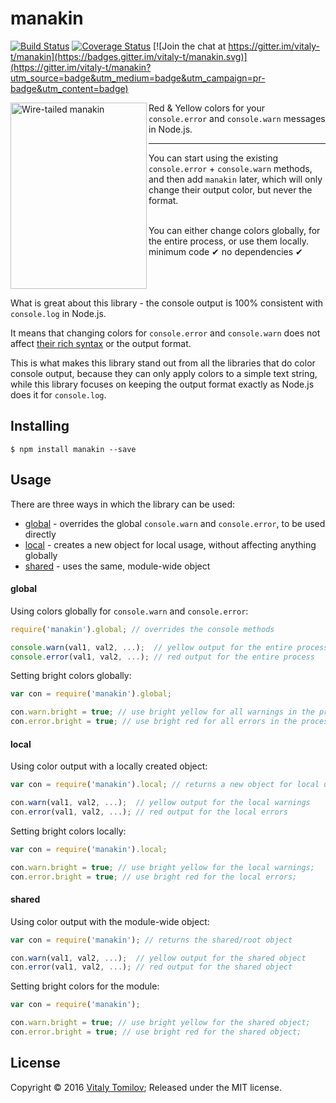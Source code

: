 manakin
=======

[![Build Status](https://travis-ci.org/vitaly-t/manakin.svg?branch=master)](https://travis-ci.org/vitaly-t/manakin)
[![Coverage Status](https://coveralls.io/repos/vitaly-t/manakin/badge.svg?branch=master)](https://coveralls.io/r/vitaly-t/manakin?branch=master)
[![Join the chat at https://gitter.im/vitaly-t/manakin](https://badges.gitter.im/vitaly-t/manakin.svg)](https://gitter.im/vitaly-t/manakin?utm_source=badge&utm_medium=badge&utm_campaign=pr-badge&utm_content=badge)

<img align="left" width="218" height="298" src="https://s31.postimg.org/y3s1ucqor/manakin.jpg" alt="Wire-tailed manakin">

Red & Yellow colors for your `console.error` and `console.warn` messages in Node.js.

---

You can start using the existing `console.error` + `console.warn` methods, and then add `manakin` later, which will only
change their output color, but never the format.

<br/>
You can either change colors globally, for the entire process, or use them locally.

<br/>
minimum code &#10004; no dependencies &#10004;

<br/><br/><br/>
What is great about this library - the console output is 100% consistent with `console.log` in Node.js. 

It means that changing colors for `console.error` and `console.warn` does not affect [their rich syntax](https://developer.mozilla.org/en-US/docs/Web/API/Console/log)
or the output format.

This is what makes this library stand out from all the libraries that do color console output, because they can only apply
colors to a simple text string, while this library focuses on keeping the output format exactly as Node.js does it for `console.log`. 

## Installing

```
$ npm install manakin --save
```

## Usage

There are three ways in which the library can be used:

* [global] - overrides the global `console.warn` and `console.error`, to be used directly  
* [local] - creates a new object for local usage, without affecting anything globally 
* [shared] - uses the same, module-wide object

#### global

Using colors globally for `console.warn` and `console.error`:

```js
require('manakin').global; // overrides the console methods

console.warn(val1, val2, ...);  // yellow output for the entire process
console.error(val1, val2, ...); // red output for the entire process
```

Setting bright colors globally:

```js
var con = require('manakin').global;

con.warn.bright = true; // use bright yellow for all warnings in the process;
con.error.bright = true; // use bright red for all errors in the process;
```

#### local

Using color output with a locally created object:

```js
var con = require('manakin').local; // returns a new object for local usage 

con.warn(val1, val2, ...);  // yellow output for the local warnings
con.error(val1, val2, ...); // red output for the local errors
```

Setting bright colors locally:

```js
var con = require('manakin').local;

con.warn.bright = true; // use bright yellow for the local warnings;
con.error.bright = true; // use bright red for the local errors;
```

#### shared

Using color output with the module-wide object:

```js
var con = require('manakin'); // returns the shared/root object 

con.warn(val1, val2, ...);  // yellow output for the shared object
con.error(val1, val2, ...); // red output for the shared object
```

Setting bright colors for the module:

```js
var con = require('manakin');

con.warn.bright = true; // use bright yellow for the shared object;
con.error.bright = true; // use bright red for the shared object;
```

## License

Copyright © 2016 [Vitaly Tomilov](https://github.com/vitaly-t);
Released under the MIT license.

[global]:#global  
[local]:#local
[shared]:#shared
